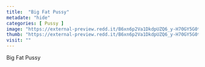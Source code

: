```yaml
---
title:  "Big Fat Pussy"
metadate: "hide"
categories: [ Pussy ]
image: "https://external-preview.redd.it/B6xn6p2Va1DkdpUZQ6_y-H70GY5G0t7dccFbuNHLlRc.jpg?auto=webp&s=e3cb88d2a4191d13dd48839f2272ce9c168910ae"
thumb: "https://external-preview.redd.it/B6xn6p2Va1DkdpUZQ6_y-H70GY5G0t7dccFbuNHLlRc.jpg?width=1080&crop=smart&auto=webp&s=57ae2c87c05b2add8e68cac1ddd2f2e0862ace9c"
visit: ""
---
```

Big Fat Pussy
